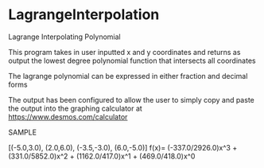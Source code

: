 # LagrangeInterpolation
Lagrange Interpolating Polynomial

This program takes in user inputted x and y coordinates and returns as output the lowest degree polynomial function that intersects all coordinates

The lagrange polynomial can be expressed in either fraction and decimal forms

The output has been configured to allow the user to simply copy and paste the output into the graphing calculator at https://www.desmos.com/calculator

SAMPLE

[(-5.0,3.0), (2.0,6.0), (-3.5,-3.0), (6.0,-5.0)]
f(x)= (-337.0/2926.0)x^3 + (331.0/5852.0)x^2 + (1162.0/417.0)x^1 + (469.0/418.0)x^0
